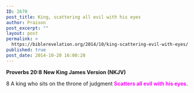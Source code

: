```yaml
---
ID: 2670
post_title: King, scattering all evil with his eyes
author: Praison
post_excerpt: ""
layout: post
permalink: >
  https://biblerevelation.org/2014/10/king-scattering-evil-with-eyes/
published: true
post_date: 2014-10-20 16:00:28
---
```

<strong>Proverbs 20:8</strong>
<strong> New King James Version (NKJV)</strong>

8 A king who sits on the throne of judgment
<span style="color: #ff00ff;"><strong>Scatters all evil with his eyes</strong></span>.
